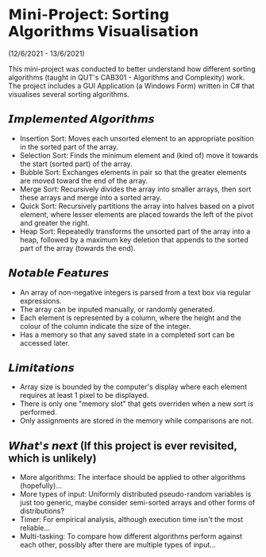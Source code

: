 # 𝗠𝗶𝗻𝗶-𝗣𝗿𝗼𝗷𝗲𝗰𝘁: 𝗦𝗼𝗿𝘁𝗶𝗻𝗴 𝗔𝗹𝗴𝗼𝗿𝗶𝘁𝗵𝗺𝘀 𝗩𝗶𝘀𝘂𝗮𝗹𝗶𝘀𝗮𝘁𝗶𝗼𝗻
(12/6/2021 - 13/6/2021)

This mini-project was conducted to better understand how different sorting algorithms (taught in QUT's CAB301 - Algorithms and Complexity) work. The project includes a GUI Application (a Windows Form) written in C# that visualises several sorting algorithms.

## 𝙄𝙢𝙥𝙡𝙚𝙢𝙚𝙣𝙩𝙚𝙙 𝘼𝙡𝙜𝙤𝙧𝙞𝙩𝙝𝙢𝙨
- Insertion Sort: Moves each unsorted element to an appropriate position in the sorted part of the array.
- Selection Sort: Finds the minimum element and (kind of) move it towards the start (sorted part) of the array.
- Bubble Sort: Exchanges elements in pair so that the greater elements are moved toward the end of the array.
- Merge Sort: Recursively divides the array into smaller arrays, then sort these arrays and merge into a sorted array.
- Quick Sort: Recursively partitions the array into halves based on a pivot element, where lesser elements are placed towards the left of the pivot and greater the right.
- Heap Sort: Repeatedly transforms the unsorted part of the array into a heap, followed by a maximum key deletion that appends to the sorted part of the array (towards the end).

## 𝙉𝙤𝙩𝙖𝙗𝙡𝙚 𝙁𝙚𝙖𝙩𝙪𝙧𝙚𝙨
- An array of non-negative integers is parsed from a text box via regular expressions.
- The array can be inputed manually, or randomly generated.
- Each element is represented by a column, where the height and the colour of the column indicate the size of the integer.
- Has a memory so that any saved state in a completed sort can be accessed later.

## 𝙇𝙞𝙢𝙞𝙩𝙖𝙩𝙞𝙤𝙣𝙨
- Array size is bounded by the computer's display where each element requires at least 1 pixel to be displayed.
- There is only one "memory slot" that gets overriden when a new sort is performed.
- Only assignments are stored in the memory while comparisons are not.

## 𝙒𝙝𝙖𝙩'𝙨 𝙣𝙚𝙭𝙩 (If this project is ever revisited, which is unlikely)
- More algorithms: The interface should be applied to other algorithms (hopefully)...
- More types of input: Uniformly distributed pseudo-random variables is just too generic, maybe consider semi-sorted arrays and other forms of distributions?
- Timer: For empirical analysis, although execution time isn't the most reliable...
- Multi-tasking: To compare how different algorithms perform against each other, possibly after there are multiple types of input...

